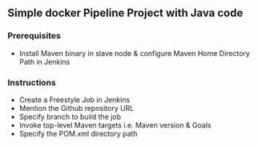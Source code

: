 ## Simple docker Pipeline Project with Java code 

### Prerequisites
- Install Maven binary in slave node & configure Maven Home Directory Path in Jenkins

### Instructions
- Create a Freestyle Job in Jenkins
- Mention the Github repository URL
- Specify branch to build the job
- Invoke top-level Maven targets i.e. Maven version & Goals
- Specify the POM.xml directory path